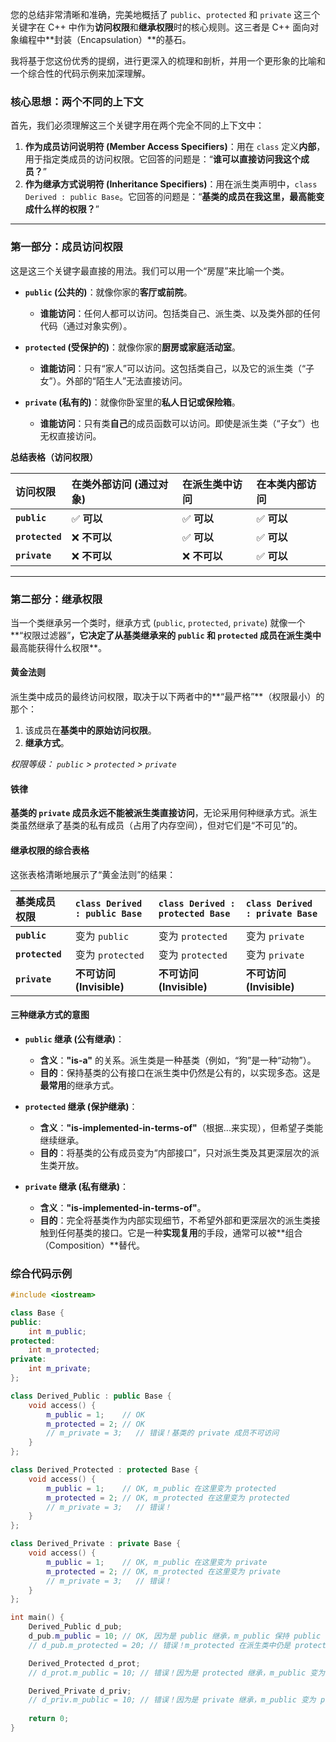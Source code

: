 您的总结非常清晰和准确，完美地概括了 `public`、`protected` 和 `private` 这三个关键字在 C++ 中作为**访问权限**和**继承权限**时的核心规则。这三者是 C++ 面向对象编程中\*\*封装（Encapsulation）\*\*的基石。

我将基于您这份优秀的提纲，进行更深入的梳理和剖析，并用一个更形象的比喻和一个综合性的代码示例来加深理解。

### 核心思想：两个不同的上下文

首先，我们必须理解这三个关键字用在两个完全不同的上下文中：

1.  **作为成员访问说明符 (Member Access Specifiers)**：用在 `class` 定义**内部**，用于指定类成员的访问权限。它回答的问题是：“**谁可以直接访问我这个成员？**”
2.  **作为继承方式说明符 (Inheritance Specifiers)**：用在派生类声明中，`class Derived : public Base`。它回答的问题是：“**基类的成员在我这里，最高能变成什么样的权限？**”

-----

### 第一部分：成员访问权限

这是这三个关键字最直接的用法。我们可以用一个“房屋”来比喻一个类。

  * **`public` (公共的)**：就像你家的**客厅或前院**。

      * **谁能访问**：任何人都可以访问。包括类自己、派生类、以及类外部的任何代码（通过对象实例）。

  * **`protected` (受保护的)**：就像你家的**厨房或家庭活动室**。

      * **谁能访问**：只有“家人”可以访问。这包括类自己，以及它的派生类（“子女”）。外部的“陌生人”无法直接访问。

  * **`private` (私有的)**：就像你卧室里的**私人日记或保险箱**。

      * **谁能访问**：只有类**自己**的成员函数可以访问。即使是派生类（“子女”）也无权直接访问。

**总结表格（访问权限）**

| 访问权限            | 在类外部访问 (通过对象) | 在派生类中访问   | 在本类内部访问  |
| :-------------- | :------------ | :-------- | :------- |
| **`public`**    | ✅ **可以**      | ✅ **可以**  | ✅ **可以** |
| **`protected`** | ❌ **不可以**     | ✅ **可以**  | ✅ **可以** |
| **`private`**   | ❌ **不可以**     | ❌ **不可以** | ✅ **可以** |

-----

### 第二部分：继承权限

当一个类继承另一个类时，继承方式 (`public`, `protected`, `private`) 就像一个\*\*“权限过滤器”**，它决定了从基类继承来的 `public` 和 `protected` 成员在派生类中**最高能获得什么权限\*\*。

#### **黄金法则**

派生类中成员的最终访问权限，取决于以下两者中的\*\*“最严格”\*\*（权限最小）的那个：

1.  该成员在**基类中的原始访问权限**。
2.  **继承方式**。

*权限等级： `public` \> `protected` \> `private`*

#### **铁律**

**基类的 `private` 成员永远不能被派生类直接访问**，无论采用何种继承方式。派生类虽然继承了基类的私有成员（占用了内存空间），但对它们是“不可见”的。

#### 继承权限的综合表格

这张表格清晰地展示了“黄金法则”的结果：

| 基类成员权限          | `class Derived : public Base` | `class Derived : protected Base` | `class Derived : private Base` |
| :-------------- | :---------------------------- | :------------------------------- | :----------------------------- |
| **`public`**    | 变为 `public`                   | 变为 `protected`                   | 变为 `private`                   |
| **`protected`** | 变为 `protected`                | 变为 `protected`                   | 变为 `private`                   |
| **`private`**   | **不可访问 (Invisible)**          | **不可访问 (Invisible)**             | **不可访问 (Invisible)**           |

#### 三种继承方式的意图

  * **`public` 继承 (公有继承)**：

      * **含义**：**"is-a"** 的关系。派生类是一种基类（例如，“狗”是一种“动物”）。
      * **目的**：保持基类的公有接口在派生类中仍然是公有的，以实现多态。这是**最常用**的继承方式。

  * **`protected` 继承 (保护继承)**：

      * **含义**：**"is-implemented-in-terms-of"**（根据...来实现），但希望子类能继续继承。
      * **目的**：将基类的公有成员变为“内部接口”，只对派生类及其更深层次的派生类开放。

  * **`private` 继承 (私有继承)**：

      * **含义**：**"is-implemented-in-terms-of"**。
      * **目的**：完全将基类作为内部实现细节，不希望外部和更深层次的派生类接触到任何基类的接口。它是一种**实现复用**的手段，通常可以被\*\*组合（Composition）\*\*替代。
### 综合代码示例

```cpp
#include <iostream>

class Base {
public:
    int m_public;
protected:
    int m_protected;
private:
    int m_private;
};

class Derived_Public : public Base {
    void access() {
        m_public = 1;    // OK
        m_protected = 2; // OK
        // m_private = 3;   // 错误！基类的 private 成员不可访问
    }
};

class Derived_Protected : protected Base {
    void access() {
        m_public = 1;    // OK, m_public 在这里变为 protected
        m_protected = 2; // OK, m_protected 在这里变为 protected
        // m_private = 3;   // 错误！
    }
};

class Derived_Private : private Base {
    void access() {
        m_public = 1;    // OK, m_public 在这里变为 private
        m_protected = 2; // OK, m_protected 在这里变为 private
        // m_private = 3;   // 错误！
    }
};

int main() {
    Derived_Public d_pub;
    d_pub.m_public = 10; // OK, 因为是 public 继承，m_public 保持 public
    // d_pub.m_protected = 20; // 错误！m_protected 在派生类中仍是 protected，外部不可访问

    Derived_Protected d_prot;
    // d_prot.m_public = 10; // 错误！因为是 protected 继承，m_public 变为 protected，外部不可访问

    Derived_Private d_priv;
    // d_priv.m_public = 10; // 错误！因为是 private 继承，m_public 变为 private，外部不可访问
    
    return 0;
}
```
